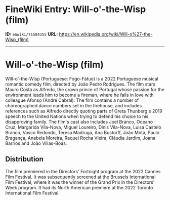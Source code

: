# FineWiki Entry: Will-o'-the-Wisp (film)

**ID:** `enwiki/71584355`
**URL:** <https://en.wikipedia.org/wiki/Will-o%27-the-Wisp_(film)>

--- 

# Will-o'-the-Wisp (film)
Will-o'-the-Wisp (Portuguese: Fogo-Fátuo) is a 2022 Portuguese musical romantic comedy film, directed by João Pedro Rodrigues. The film stars Mauro Costa as Alfredo, the crown prince of Portugal whose passion for the environment leads him to become a fireman, where he falls in love with colleague Afonso (André Cabral).
The film contains a number of choreographed dance numbers set in the firehouse, and includes references such as Alfredo directly quoting parts of Greta Thunberg's 2019 speech to the United Nations when trying to defend his choice to his disapproving family.
The film's cast also includes Joel Branco, Oceano Cruz, Margarida Vila-Nova, Miguel Loureiro, Dinis Vila-Nova, Luisa Castelo Branco, Vasco Redondo, Teresa Madruga, Ana Bustorff, João Mota, Paulo Bragança, Anabela Moreira, Raquel Rocha Vieira, Cláudia Jardim, Joana Barrios and João Villas-Boas.

## Distribution
The film premiered in the Directors' Fortnight program at the 2022 Cannes Film Festival. It was subsequently screened at the Brussels International Film Festival, where it was the winner of the Grand Prix in the Directors' Week program. It had its North American premiere at the 2022 Toronto International Film Festival.

